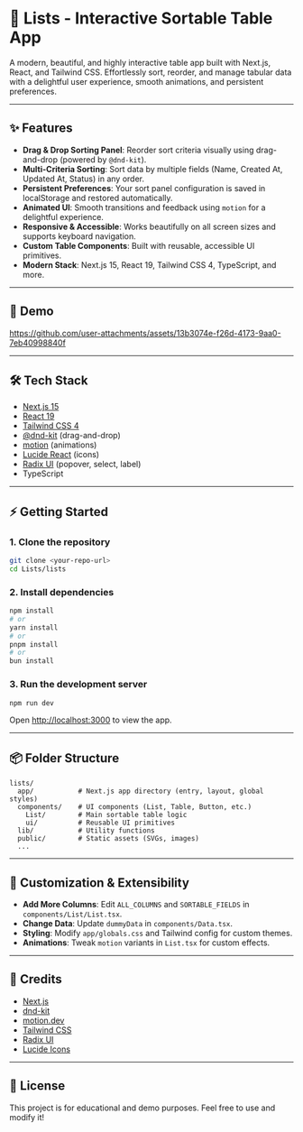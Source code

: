 # 📝 Lists - Interactive Sortable Table App

A modern, beautiful, and highly interactive table app built with Next.js, React, and Tailwind CSS. Effortlessly sort, reorder, and manage tabular data with a delightful user experience, smooth animations, and persistent preferences.

---

## ✨ Features

- **Drag & Drop Sorting Panel**: Reorder sort criteria visually using drag-and-drop (powered by `@dnd-kit`).
- **Multi-Criteria Sorting**: Sort data by multiple fields (Name, Created At, Updated At, Status) in any order.
- **Persistent Preferences**: Your sort panel configuration is saved in localStorage and restored automatically.
- **Animated UI**: Smooth transitions and feedback using `motion` for a delightful experience.
- **Responsive & Accessible**: Works beautifully on all screen sizes and supports keyboard navigation.
- **Custom Table Components**: Built with reusable, accessible UI primitives.
- **Modern Stack**: Next.js 15, React 19, Tailwind CSS 4, TypeScript, and more.

---

## 🚀 Demo

https://github.com/user-attachments/assets/13b3074e-f26d-4173-9aa0-7eb40998840f

---

## 🛠️ Tech Stack

- [Next.js 15](https://nextjs.org/)
- [React 19](https://react.dev/)
- [Tailwind CSS 4](https://tailwindcss.com/)
- [@dnd-kit](https://dndkit.com/) (drag-and-drop)
- [motion](https://motion.dev/) (animations)
- [Lucide React](https://lucide.dev/) (icons)
- [Radix UI](https://www.radix-ui.com/) (popover, select, label)
- TypeScript

---

## ⚡ Getting Started

### 1. Clone the repository

```bash
git clone <your-repo-url>
cd Lists/lists
```

### 2. Install dependencies

```bash
npm install
# or
yarn install
# or
pnpm install
# or
bun install
```

### 3. Run the development server

```bash
npm run dev
```

Open [http://localhost:3000](http://localhost:3000) to view the app.

---

## 📦 Folder Structure

```
lists/
  app/           # Next.js app directory (entry, layout, global styles)
  components/    # UI components (List, Table, Button, etc.)
    List/        # Main sortable table logic
    ui/          # Reusable UI primitives
  lib/           # Utility functions
  public/        # Static assets (SVGs, images)
  ...
```

---

## 🧩 Customization & Extensibility

- **Add More Columns**: Edit `ALL_COLUMNS` and `SORTABLE_FIELDS` in `components/List/List.tsx`.
- **Change Data**: Update `dummyData` in `components/Data.tsx`.
- **Styling**: Modify `app/globals.css` and Tailwind config for custom themes.
- **Animations**: Tweak `motion` variants in `List.tsx` for custom effects.

---

## 🙏 Credits

- [Next.js](https://nextjs.org/)
- [dnd-kit](https://dndkit.com/)
- [motion.dev](https://motion.dev/)
- [Tailwind CSS](https://tailwindcss.com/)
- [Radix UI](https://www.radix-ui.com/)
- [Lucide Icons](https://lucide.dev/)

---

## 📄 License

This project is for educational and demo purposes. Feel free to use and modify it!

